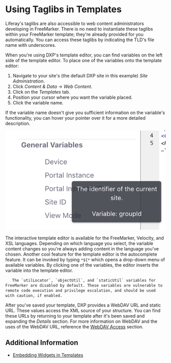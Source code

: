 # Using Taglibs in Templates

Liferay's taglibs are also accessible to web content administrators developing in FreeMarker. There is no need to instantiate these taglibs within your FreeMarker template; they're already provided for you automatically. You can access these taglibs by indicating the TLD's file name with underscores.

When you're using DXP's template editor, you can find variables on the left side of the template editor. To place one of the variables onto the template editor:

1. Navigate to your site's (the default DXP site in this example) _Site Administration_.
1. Click _Content & Data_ &rarr; _Web Content_.
1. Click on the _Templates_ tab.
1. Position your cursor where you want the variable placed.
1. Click the variable name.

If the variable name doesn't give you sufficient information on the variable's functionality, you can hover your pointer over it for a more detailed description.

![You can hover your pointer over a variable for a more detailed description.](./using-taglibs-in-templates/images/01.png)

The interactive template editor is available for the FreeMarker, Velocity, and XSL languages. Depending on which language you select, the variable content changes so you're always adding content in the language you've chosen. Another cool feature for the template editor is the autocomplete feature. It can be invoked by typing `*${*` which opens a drop-down menu of available variables. By clicking one of the variables, the editor inserts the variable into the template editor.

```note::
   The `utilLocator`, `objectUtil`, and `staticUtil` variables for FreeMarker are disabled by default. These variables are vulnerable to remote code execution and privilege escalation, and should be used with caution, if enabled.
```

After you've saved your template, DXP provides a WebDAV URL and static URL. These values access the XML source of your structure. You can find these URLs by returning to your template after it's been saved and expanding the *Details* section. For more information on WebDAV and the uses of the WebDAV URL, reference the [WebDAV Access](../../../documents-and-media/publishing-and-sharing/accessing-documents-with-webdav.md) section.

## Additional Information

* [Embedding Widgets in Templates](./embedding-widgets-in-templates.md)
